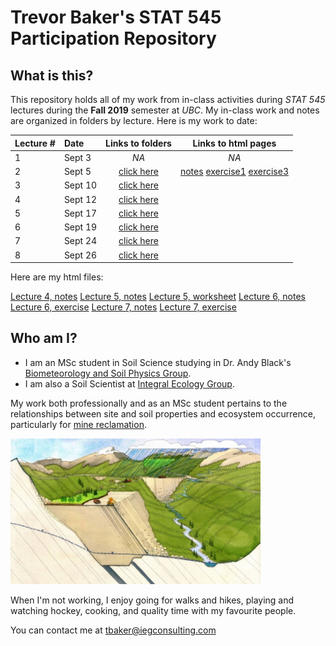# Trevor Baker's STAT 545 Participation Repository

## What is this?

This repository holds all of my work from in-class activities during _STAT 545_ lectures during the __Fall 2019__ semester at _UBC_. My in-class work and notes are organized in folders by lecture. Here is my work to date:

| Lecture # |   Date   | Links to folders | Links to html pages | 
|-----------|:---------|:----------------:|:-------------:|
|     1     | Sept 3   | _NA_             |_NA_ |
|     2     | Sept 5   | [click here][1]  | [notes][101] [exercise1][102] [exercise3][103] |
|     3     | Sept 10  | [click here][2]  |
|     4     | Sept 12  | [click here][3]  |
|     5     | Sept 17  | [click here][4]  |
|     6     | Sept 19  | [click here][5]  |
|     7     | Sept 24  | [click here][6]  |
|     8     | Sept 26  | [click here][7]  |

[1]: <https://github.com/trevor-baker/STAT545-participation/tree/master/Lectures/Lecture_02-Sep05>
[2]: <https://github.com/trevor-baker/STAT545-participation/tree/master/Lectures/Lecture_03-Sep10>
[3]: <https://github.com/trevor-baker/STAT545-participation/tree/master/Lectures/Lecture_04-Sep12>
[4]: <https://github.com/trevor-baker/STAT545-participation/tree/master/Lectures/Lecture_05-Sep17>
[5]: <https://github.com/trevor-baker/STAT545-participation/tree/master/Lectures/Lecture_06-Sep19>
[6]: <https://github.com/trevor-baker/STAT545-participation/tree/master/Lectures/Lecture_07-Sep24>
[7]: <https://github.com/trevor-baker/STAT545-participation/tree/master/Lectures/Lecture_08-Sep26>

Here are my html files:

[101]: <https://trevor-baker.github.io/STAT545-participation/Lectures/Lecture_03-Sep10/navigating_github.html>
[102]: <https://trevor-baker.github.io/STAT545-participation/Lectures/Lecture_03-Sep10/rmd_exploration.html> 
[103]: <https://trevor-baker.github.io/STAT545-participation/Lectures/Lecture_03-Sep10/slide_exploration.html>
[Lecture 4, notes](https://trevor-baker.github.io/STAT545-participation/Lectures/Lecture_04-Sep12/lec4_notes.html)
[Lecture 5, notes](https://trevor-baker.github.io/STAT545-participation/Lectures/Lecture_05-Sep17/Lec5_notes.html)
[Lecture 5, worksheet](https://trevor-baker.github.io/STAT545-participation/Lectures/Lecture_05-Sep17/Lec05_worksheet.html)
[Lecture 6, notes](https://trevor-baker.github.io/STAT545-participation/Lectures/Lecture_06-Sep19/Lec06_notes.html)
[Lecture 6, exercise](https://trevor-baker.github.io/STAT545-participation/Lectures/Lecture_06-Sep19/cm006-exercise.html)
[Lecture 7, notes](https://trevor-baker.github.io/STAT545-participation/Lectures/Lecture_07-Sep24/cm007-notes.html)
[Lecture 7, exercise](https://trevor-baker.github.io/STAT545-participation/Lectures/Lecture_07-Sep24/cm007-exercise.html)








## Who am I?

- I am an MSc student in Soil Science studying in Dr. Andy Black's [Biometeorology and Soil Physics Group](https://biomet.landfood.ubc.ca "My research group"). 
- I am also a Soil Scientist at [Integral Ecology Group](https://www.integralecologygroup.com/ "My company"). 

My work both professionally and as an MSc student pertains to the relationships between site and soil properties and ecosystem occurrence, particularly for [mine reclamation](https://www.integralecologygroup.com/projects/predicting-ecosystem-occurrence-for-mine-reclamation "My work").

<img src="https://github.com/trevor-baker/STAT545-participation/blob/master/Assignments/Assignment_01/README_files/Ecohydrology-and-mine-affected-landscapes.jfif" alt="Surface water balances in mine reclamation" width="400">

When I'm not working, I enjoy going for walks and hikes, playing and watching hockey, cooking, and quality time with my favourite people.

You can contact me at <tbaker@iegconsulting.com>







